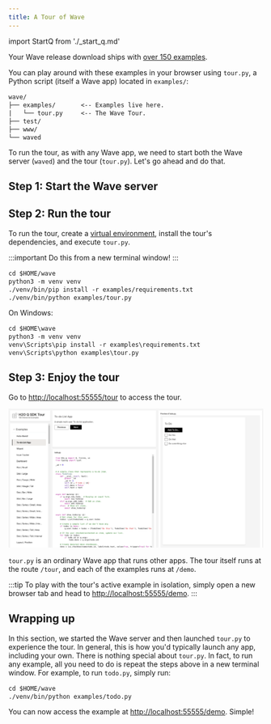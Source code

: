 ```yaml
---
title: A Tour of Wave
---
```

import StartQ from './_start_q.md'

Your Wave release download ships with [over 150 examples](examples).

You can play around with these examples in your browser using `tour.py`, a Python script (itself a Wave app) located in `examples/`:

```none title="Contents of $HOME/wave"
wave/
├── examples/       <-- Examples live here.
|   └── tour.py     <-- The Wave Tour.
├── test/           
├── www/            
└── waved
```

To run the tour, as with any Wave app, we need to start both the Wave server (`waved`) and the tour (`tour.py`). Let's go ahead and do that.

## Step 1: Start the Wave server

<StartQ/>

## Step 2: Run the tour

To run the tour, create a [virtual environment](https://docs.python.org/3/tutorial/venv.html), install the tour's dependencies, and execute `tour.py`.

:::important
Do this from a new terminal window!
:::

```shell 
cd $HOME/wave
python3 -m venv venv
./venv/bin/pip install -r examples/requirements.txt
./venv/bin/python examples/tour.py
```

On Windows:

```shell
cd $HOME\wave
python3 -m venv venv
venv\Scripts\pip install -r examples\requirements.txt
venv\Scripts\python examples\tour.py
```

## Step 3: Enjoy the tour

Go to [http://localhost:55555/tour](http://localhost:55555/tour) to access the tour. 

![tour](assets/tour__tour.png)

`tour.py` is an ordinary Wave app that runs other apps. The tour itself runs at the route `/tour`, and each of the examples runs at `/demo`. 

:::tip
To play with the tour's active example in isolation, simply open a new browser tab and head to [http://localhost:55555/demo](http://localhost:55555/demo).
:::

## Wrapping up

In this section, we started the Wave server and then launched `tour.py` to experience the tour. In general, this is how you'd typically launch any app, including your own. There is nothing special about `tour.py`. In fact, to run any example, all you need to do is repeat the steps above in a new terminal window. For example, to run `todo.py`, simply run:

```shell 
cd $HOME/wave
./venv/bin/python examples/todo.py
```

You can now access the example at [http://localhost:55555/demo](http://localhost:55555/demo). Simple!


